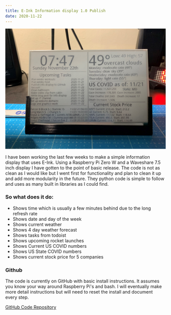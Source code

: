 ```yaml
---
title: E-Ink Information display 1.0 Publish
date: 2020-11-22
---
```


![Information Display](https://github.com/ConnorKoehler/E-PiInfoDisplay/raw/main/Display.jpg)

I have been working the last few weeks to make a simple information display that uses E-Ink. Using a Raspberry Pi Zero W and a Waveshare 7.5 inch display I have gotten to the point of basic release. The code is not as clean as I would like but I went first for functionality and plan to clean it up and add more modularity in the future. They python code is simple to follow and uses as many built in libraries as I could find.

### So what does it do:

- Shows time which is usually a few minutes behind due to the long refresh rate
- Shows date and day of the week
- Shows current weather
- Shows 4 day weather forecast
- Shows tasks from todoist
- Shows upcoming rocket launches
- Shows Current US COVID numbers
- Shows US State COVID numbers
- Shows current stock price for 5 companies



### Github

The code is currently on GitHub with basic install instructions. It assumes you know your way around Raspberry Pi's and bash. I will eventually make more detail instructions but will need to reset the install and document every step.

[GitHub Code Repository](https://github.com/ConnorKoehler/E-PiInfoDisplay)


